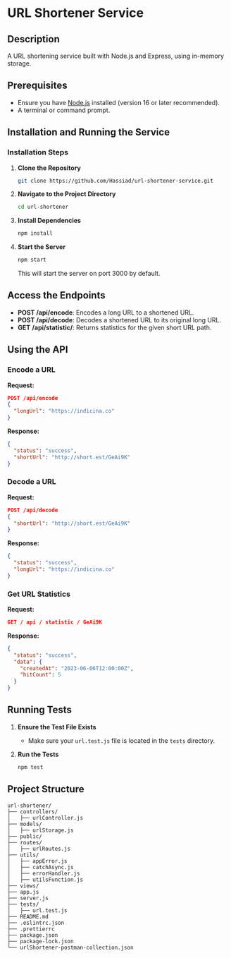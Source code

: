 # URL Shortener Service

## Description

A URL shortening service built with Node.js and Express, using in-memory storage.

## Prerequisites

- Ensure you have [Node.js](https://nodejs.org/) installed (version 16 or later recommended).
- A terminal or command prompt.

## Installation and Running the Service

### Installation Steps

1. **Clone the Repository**

   ```bash
   git clone https://github.com/Hassiad/url-shortener-service.git
   ```

2. **Navigate to the Project Directory**

   ```bash
   cd url-shortener
   ```

3. **Install Dependencies**

   ```bash
   npm install
   ```

4. **Start the Server**

   ```bash
   npm start
   ```

   This will start the server on port 3000 by default.

## Access the Endpoints

- **POST /api/encode**: Encodes a long URL to a shortened URL.
- **POST /api/decode**: Decodes a shortened URL to its original long URL.
- **GET** **/api/statistic/**: Returns statistics for the given short URL path.

## Using the API

### Encode a URL

**Request:**

```json
POST /api/encode
{
  "longUrl": "https://indicina.co"
}
```

**Response:**

```json
{
  "status": "success",
  "shortUrl": "http://short.est/GeAi9K"
}
```

### Decode a URL

**Request:**

```json
POST /api/decode
{
  "shortUrl": "http://short.est/GeAi9K"
}
```

**Response:**

```json
{
  "status": "success",
  "longUrl": "https://indicina.co"
}
```

### Get URL Statistics

**Request:**

```json
GET / api / statistic / GeAi9K
```

**Response:**

```json
{
  "status": "success",
  "data": {
    "createdAt": "2023-06-06T12:00:00Z",
    "hitCount": 5
  }
}
```

## Running Tests

1. **Ensure the Test File Exists**

   - Make sure your `url.test.js` file is located in the `tests` directory.

2. **Run the Tests**

   ```bash
   npm test
   ```

## Project Structure

```
url-shortener/
├── controllers/
│   ├── urlController.js
├── models/
│   ├── urlStorage.js
├── public/
├── routes/
│   ├── urlRoutes.js
├── utils/
│   ├── appError.js
│   ├── catchAsync.js
│   ├── errorHandler.js
│   ├── utilsFunction.js
├── views/
├── app.js
├── server.js
├── tests/
│   ├── url.test.js
├── README.md
├── .eslintrc.json
├── .prettierrc
├── package.json
├── package-lock.json
└── urlShortener-postman-collection.json
```
